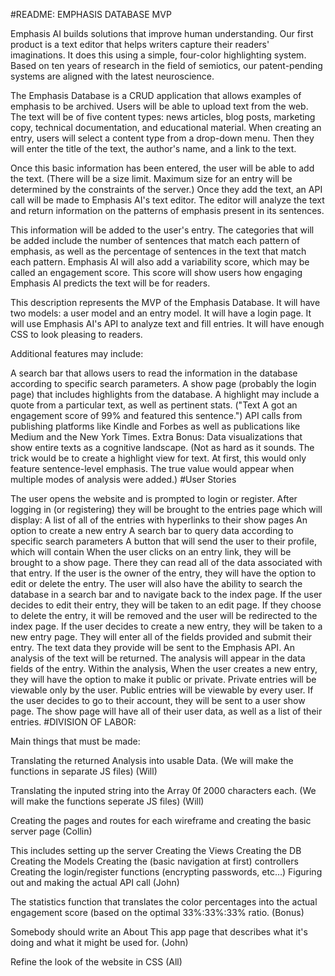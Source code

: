 #README: EMPHASIS DATABASE MVP

Emphasis AI builds solutions that improve human understanding. Our first product is a text editor that helps writers capture their readers' imaginations. It does this using a simple, four-color highlighting system. Based on ten years of research in the field of semiotics, our patent-pending systems are aligned with the latest neuroscience.

The Emphasis Database is a CRUD application that allows examples of emphasis to be archived. Users will be able to upload text from the web. The text will be of five content types: news articles, blog posts, marketing copy, technical documentation, and educational material. When creating an entry, users will select a content type from a drop-down menu. Then they will enter the title of the text, the author's name, and a link to the text.

Once this basic information has been entered, the user will be able to add the text. (There will be a size limit. Maximum size for an entry will be determined by the constraints of the server.) Once they add the text, an API call will be made to Emphasis AI's text editor. The editor will analyze the text and return information on the patterns of emphasis present in its sentences.

This information will be added to the user's entry. The categories that will be added include the number of sentences that match each pattern of emphasis, as well as the percentage of sentences in the text that match each pattern. Emphasis AI will also add a variability score, which may be called an engagement score. This score will show users how engaging Emphasis AI predicts the text will be for readers.

This description represents the MVP of the Emphasis Database. It will have two models: a user model and an entry model. It will have a login page. It will use Emphasis AI's API to analyze text and fill entries. It will have enough CSS to look pleasing to readers.

Additional features may include:

A search bar that allows users to read the information in the database according to specific search parameters.
A show page (probably the login page) that includes highlights from the database. A highlight may include a quote from a particular text, as well as pertinent stats. ("Text A got an engagement score of 99% and featured this sentence.")
API calls from publishing platforms like Kindle and Forbes as well as publications like Medium and the New York Times.
Extra Bonus: Data visualizations that show entire texts as a cognitive landscape. (Not as hard as it sounds. The trick would be to create a highlight view for text. At first, this would only feature sentence-level emphasis. The true value would appear when multiple modes of analysis were added.)
#User Stories

The user opens the website and is prompted to login or register.
After logging in (or registering) they will be brought to the entries page which will display:
A list of all of the entries with hyperlinks to their show pages
An option to create a new entry
A search bar to query data according to specific search parameters
A button that will send the user to their profile, which will contain
When the user clicks on an entry link, they will be brought to a show page. There they can read all of the data associated with that entry.
If the user is the owner of the entry, they will have the option to edit or delete the entry.
The user will also have the ability to search the database in a search bar and to navigate back to the index page.
If the user decides to edit their entry, they will be taken to an edit page.
If they choose to delete the entry, it will be removed and the user will be redirected to the index page.
If the user decides to create a new entry, they will be taken to a new entry page. They will enter all of the fields provided and submit their entry. The text data they provide will be sent to the Emphasis API. An analysis of the text will be returned. The analysis will appear in the data fields of the entry. Within the analysis,
When the user creates a new entry, they will have the option to make it public or private. Private entries will be viewable only by the user. Public entries will be viewable by every user.
If the user decides to go to their account, they will be sent to a user show page. The show page will have all of their user data, as well as a list of their entries.
#DIVISION OF LABOR:

Main things that must be made:

Translating the returned Analysis into usable Data. (We will make the functions in separate JS files) (Will)

Translating the inputed string into the Array 0f 2000 characters each. (We will make the functions seperate JS files) (Will)

Creating the pages and routes for each wireframe and creating the basic server page (Collin)

This includes setting up the server
Creating the Views
Creating the DB
Creating the Models
Creating the (basic navigation at first) controllers
Creating the login/register functions (encrypting passwords, etc…)
Figuring out and making the actual API call (John)

The statistics function that translates the color percentages into the actual engagement score (based on the optimal 33%:33%:33% ratio. (Bonus)

Somebody should write an About This app page that describes what it's doing and what it might be used for. (John)

Refine the look of the website in CSS (All)
